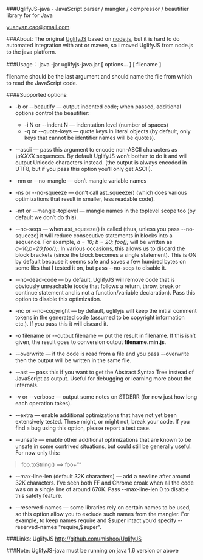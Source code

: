 ###UglifyJS-java - JavaScript parser / mangler / compressor / beautifier library for  for Java

yuanyan.cao@gmail.com

###About:
  The original [UglifyJS](https://github.com/mishoo/UglifyJS) based on [node.js](https://github.com/joyent/node), but  it is hard to do automated integration with ant or maven, so i moved  UglifyJS from node.js to the java platform.

###Usage：
    java -jar uglifyjs-java.jar [ options... ] [ filename ]

  filename should be the last argument and should name the file from which to read the JavaScript code.

####Supported options:

*  -b or --beautify — output indented code; when passed, additional options control the beautifier:
    * -i N or --indent N — indentation level (number of spaces)
    * -q or --quote-keys — quote keys in literal objects (by default, only keys that cannot be identifier names will be quotes).

*  --ascii — pass this argument to encode non-ASCII characters as *\uXXXX* sequences. By default UglifyJS won’t bother to do it and will output Unicode characters instead. (the output is always encoded in UTF8, but if you pass this option you’ll only get ASCII).

*  -nm or --no-mangle — don’t mangle variable names

*  -ns or --no-squeeze — don’t call ast_squeeze() (which does various optimizations that result in smaller, less readable code).

*  -mt or --mangle-toplevel — mangle names in the toplevel scope too (by default we don’t do this).

*  --no-seqs — when ast_squeeze() is called (thus, unless you pass --no-squeeze) it will reduce consecutive statements in blocks into a sequence. For example, *a = 10; b = 20; foo();* will be written as *a=10,b=20,foo();*. In various occasions, this allows us to discard the block brackets (since the block becomes a single statement). This is ON by default because it seems safe and saves a few hundred bytes on some libs that I tested it on, but pass --no-seqs to disable it.

*  --no-dead-code — by default, UglifyJS will remove code that is obviously unreachable (code that follows a return, throw, break or continue statement and is not a function/variable declaration). Pass this option to disable this optimization.

*  -nc or --no-copyright — by default, uglifyjs will keep the initial comment tokens in the generated code (assumed to be copyright information etc.). If you pass this it will discard it.

*  -o filename or --output filename — put the result in filename. If this isn’t given, the result goes to conversion output **filename.min.js**.

*  --overwrite — if the code is read from a file and you pass --overwrite then the output will be written in the same file.

*  --ast — pass this if you want to get the Abstract Syntax Tree instead of JavaScript as output. Useful for debugging or learning more about the internals.

*  -v or --verbose — output some notes on STDERR (for now just how long each operation takes).

*  --extra — enable additional optimizations that have not yet been extensively tested. These might, or might not, break your code. If you find a bug using this option, please report a test case.

*  --unsafe — enable other additional optimizations that are known to be unsafe in some contrived situations, but could still be generally useful. For now only this:
>foo.toString() ==> foo+””

*  --max-line-len (default 32K characters) — add a newline after around 32K characters. I’ve seen both FF and Chrome croak when all the code was on a single line of around 670K. Pass --max-line-len 0 to disable this safety feature.

*   --reserved-names — some libraries rely on certain names to be used, so this option allow you to exclude such names from the mangler. For example, to keep names require and $super intact you’d specify --reserved-names "require,$super". 

###Links: 
  UglifyJS  http://github.com/mishoo/UglifyJS

###Note:
  UglifyJS-java must be running on java 1.6 version or above


